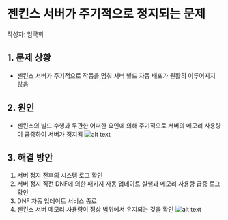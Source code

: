 # 젠킨스 서버가 주기적으로 정지되는 문제
작성자: 임국희
## 1. 문제 상황
- 젠킨스 서버가 주기적으로 작동을 멈춰 서버 빌드 자동 배포가 원활히 이루어지지 않음

## 2. 원인
- 젠킨스의 빌드 수행과 무관한 어떠한 요인에 의해 주기적으로 서버의 메모리 사용량이 급증하여 서버가 정지됨
  ![alt text](<image/젠킨스 서버가 주기적으로 정지되는 문제-1.png>)

## 3. 해결 방안
1. 서버 정지 전후의 시스템 로그 확인
2. 서버 정지 직전 DNF에 의한 패키지 자동 업데이트 실행과 메모리 사용량 급증 로그 확인
3. DNF 자동 업데이트 서비스 종료
4. 젠킨스 서버 메모리 사용량이 정상 범위에서 유지되는 것을 확인
   ![alt text](<image/젠킨스 서버가 주기적으로 정지되는 문제-2.png>)
